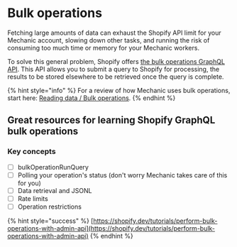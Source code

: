 # Bulk operations

Fetching large amounts of data can exhaust the Shopify API limit for your Mechanic account, slowing down other tasks, and running the risk of consuming too much time or memory for your Mechanic workers.

To solve this general problem, Shopify offers [the bulk operations GraphQL API](https://shopify.dev/tutorials/perform-bulk-operations-with-admin-api). This API allows you to submit a query to Shopify for processing, the results to be stored elsewhere to be retrieved once the query is complete.

{% hint style="info" %}
For a review of how Mechanic uses bulk operations, start here: [Reading data / Bulk operations](../../core/shopify/read/bulk-operations.md).
{% endhint %}

## Great resources for learning Shopify GraphQL bulk operations

### Key concepts

* [ ] bulkOperationRunQuery
* [ ] Polling your operation's status \(don't worry Mechanic takes care of this for you\)
* [ ] Data retrieval and JSONL
* [ ] Rate limits
* [ ] Operation restrictions

{% hint style="success" %}
[https://shopify.dev/tutorials/perform-bulk-operations-with-admin-api](https://shopify.dev/tutorials/perform-bulk-operations-with-admin-api)
{% endhint %}

